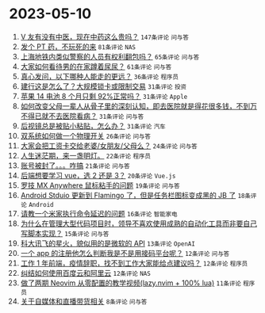 # 2023-05-10

1. [V 友有没有中医，现在中药这么贵吗？](https://www.v2ex.com/t/938788) `147条评论` `问与答`
1. [发个 PT 药，不玩死的来](https://www.v2ex.com/t/938793) `81条评论` `NAS`
1. [上海地铁内类似警察的人员有权利翻包吗？](https://www.v2ex.com/t/938794) `65条评论` `问与答`
1. [大家如何看待男的在家蹲着尿尿？](https://www.v2ex.com/t/938834) `61条评论` `问与答`
1. [真心发问，以下哪种人能走的更远？](https://www.v2ex.com/t/938825) `36条评论` `程序员`
1. [建行这是怎么了？大规模锁卡或限制交易](https://www.v2ex.com/t/938807) `31条评论` `投资`
1. [苹果 14 电池 8 个月只剩 92%正常吗？](https://www.v2ex.com/t/938805) `31条评论` `Apple`
1. [如何改变父母一辈人从骨子里的深刻认知，即去医院就是得花很多钱，不到万不得已就不去医院看病？](https://www.v2ex.com/t/938795) `31条评论` `问与答`
1. [后视镜总是被贴小粘贴，怎么办？](https://www.v2ex.com/t/938755) `31条评论` `汽车`
1. [双系统如何做一个物理开关](https://www.v2ex.com/t/938775) `26条评论` `问与答`
1. [大家会把工资卡交给老婆/女朋友/父母么？](https://www.v2ex.com/t/938756) `24条评论` `问与答`
1. [人生迷茫期，来一盏明灯。](https://www.v2ex.com/t/938829) `22条评论` `程序员`
1. [账号被封了。。。咋搞](https://www.v2ex.com/t/938768) `21条评论` `问与答`
1. [后端想要学习 vue，选 2 还是 3？](https://www.v2ex.com/t/938784) `20条评论` `Vue.js`
1. [罗技 MX Anywhere 鼠标粘手的问题](https://www.v2ex.com/t/938785) `19条评论` `问与答`
1. [Android Stduio 更新到 Flamingo 了，但是任务栏图标变成黑的 JB 了](https://www.v2ex.com/t/938763) `18条评论` `Android`
1. [请教一个米家执行命令延迟的问题](https://www.v2ex.com/t/938810) `16条评论` `智能家电`
1. [为什么在管理大型代码项目时，领导不喜欢使用成熟的自动化工具而非要自己写脚本实现？](https://www.v2ex.com/t/938823) `15条评论` `问与答`
1. [科大讯飞的星火，貌似用的是微软的 API](https://www.v2ex.com/t/938831) `13条评论` `OpenAI`
1. [一个 app 的注册他怎么判断我是不是用接码平台呢？](https://www.v2ex.com/t/938792) `12条评论` `问与答`
1. [工作 1 年前端，疫情辞职，找不到工作大家能给点建议吗？](https://www.v2ex.com/t/938786) `12条评论` `程序员`
1. [纠结如何使用百度云和阿里云](https://www.v2ex.com/t/938782) `12条评论` `NAS`
1. [做了两期 Neovim 从零配置的教学视频(lazy.nvim + 100% lua)](https://www.v2ex.com/t/938771) `11条评论` `程序员`
1. [关于自媒体和直播带货相关](https://www.v2ex.com/t/938820) `8条评论` `问与答`
